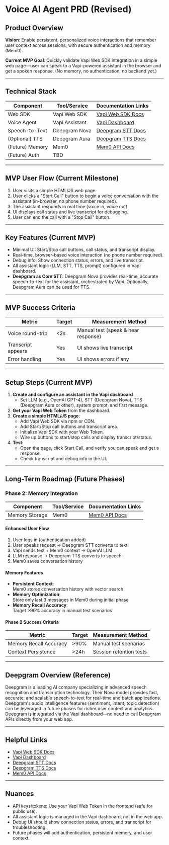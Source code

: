 # Voice AI Agent PRD (Revised)

## Product Overview
**Vision**: Enable persistent, personalized voice interactions that remember user context across sessions, with secure authentication and memory (Mem0).

**Current MVP Goal**: Quickly validate Vapi Web SDK integration in a simple web page—user can speak to a Vapi-powered assistant in the browser and get a spoken response. (No memory, no authentication, no backend yet.)

---

## Technical Stack
| Component         | Tool/Service          | Documentation Links                  |
|-------------------|-----------------------|--------------------------------------|
| Web SDK           | Vapi Web SDK          | [Vapi Web SDK Docs](https://docs.vapi.ai/docs/web-sdk) |
| Voice Agent       | Vapi Assistant        | [Vapi Dashboard](https://dashboard.vapi.ai/) |
| Speech-to-Text    | Deepgram Nova         | [Deepgram STT Docs](https://developers.deepgram.com/docs/stt) |
| (Optional) TTS    | Deepgram Aura         | [Deepgram TTS Docs](https://developers.deepgram.com/docs/tts) |
| (Future) Memory   | Mem0                  | [Mem0 API Docs](https://sdk.vercel.ai/providers/community-providers/mem0) |
| (Future) Auth     | TBD                   |                                      |

---

## MVP User Flow (Current Milestone)
1. User visits a simple HTML/JS web page.
2. User clicks a "Start Call" button to begin a voice conversation with the assistant (in-browser, no phone number required).
3. The assistant responds in real time (voice in, voice out).
4. UI displays call status and live transcript for debugging.
5. User can end the call with a "Stop Call" button.

---

## Key Features (Current MVP)
- Minimal UI: Start/Stop call buttons, call status, and transcript display.
- Real-time, browser-based voice interaction (no phone number required).
- Debug info: Show connection status, errors, and live transcript.
- All assistant logic (LLM, STT, TTS, prompt) configured in Vapi dashboard.
- **Deepgram as Core STT**: Deepgram Nova provides real-time, accurate speech-to-text for the assistant, orchestrated by Vapi. Optionally, Deepgram Aura can be used for TTS.

---

## MVP Success Criteria
| Metric                  | Target       | Measurement Method       |
|-------------------------|--------------|--------------------------|
| Voice round-trip        | <2s          | Manual test (speak & hear response) |
| Transcript appears      | Yes          | UI shows live transcript |
| Error handling          | Yes          | UI shows errors if any   |

---

## Setup Steps (Current MVP)
1. **Create and configure an assistant in the Vapi dashboard**
   - Set LLM (e.g., OpenAI GPT-4), STT (Deepgram Nova), TTS (Deepgram Aura or other), system prompt, and first message.
2. **Get your Vapi Web Token** from the dashboard.
3. **Create a simple HTML/JS page**:
   - Add Vapi Web SDK via npm or CDN.
   - Add Start/Stop call buttons and transcript area.
   - Initialize Vapi SDK with your Web Token.
   - Wire up buttons to start/stop calls and display transcript/status.
4. **Test:**
   - Open the page, click Start Call, and verify you can speak and get a response.
   - Check transcript and debug info in the UI.

---

## Long-Term Roadmap (Future Phases)
### Phase 2: Memory Integration
| Component         | Tool/Service          | Documentation Links                  |
|-------------------|-----------------------|--------------------------------------|
| Memory Storage    | Mem0                  | [Mem0 API Docs](https://sdk.vercel.ai/providers/community-providers/mem0) |

#### Enhanced User Flow
1. User logs in (authentication added)
2. User speaks request → Deepgram STT converts to text  
3. Vapi sends text + Mem0 context → OpenAI LLM  
4. LLM response → Deepgram TTS converts to speech  
5. Mem0 saves conversation history  

#### Memory Features
- **Persistent Context**:  
  Mem0 stores conversation history with vector search
- **Memory Optimization**:  
  Store only last 3 messages in Mem0 during initial phase
- **Memory Recall Accuracy**:  
  Target >90% accuracy in manual test scenarios

#### Phase 2 Success Criteria
| Metric                  | Target       | Measurement Method       |
|-------------------------|--------------|--------------------------|
| Memory Recall Accuracy  | >90%         | Manual test scenarios    |
| Context Persistence     | >24h         | Session retention tests  |

---

## Deepgram Overview (Reference)
Deepgram is a leading AI company specializing in advanced speech recognition and transcription technology. Their Nova model provides fast, accurate, and scalable speech-to-text for real-time and batch applications. Deepgram's audio intelligence features (sentiment, intent, topic detection) can be leveraged in future phases for richer user context and analytics. Deepgram is integrated via the Vapi dashboard—no need to call Deepgram APIs directly from your web app.

---

## Helpful Links
- [Vapi Web SDK Docs](https://docs.vapi.ai/docs/web-sdk)
- [Vapi Dashboard](https://dashboard.vapi.ai/)
- [Deepgram STT Docs](https://developers.deepgram.com/docs/stt)
- [Deepgram TTS Docs](https://developers.deepgram.com/docs/tts)
- [Mem0 API Docs](https://sdk.vercel.ai/providers/community-providers/mem0)

---

## Nuances
- API keys/tokens: Use your Vapi Web Token in the frontend (safe for public use).
- All assistant logic is managed in the Vapi dashboard, not in the web app.
- Debug UI should show connection status, errors, and transcript for troubleshooting.
- Future phases will add authentication, persistent memory, and user context.